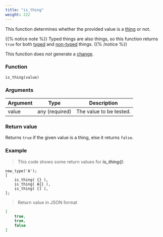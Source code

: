 ```yaml
---
title: "is_thing"
weight: 222
---
```


This function determines whether the provided value is a [thing](../../data-types/thing) or not.

{{% notice note %}}
Typed things are also things, so this function returns `true` for both [typed](../../overview/type) and [non-typed](../../data-types/thing) things.
{{% /notice %}}

This function does *not* generate a [change](../../overview/changes).

### Function

`is_thing(value)`

### Arguments

Argument | Type | Description
-------- | ---- | -----------
value | any (required) | The value to be tested.

### Return value

Returns `true` if the given value is a thing, else it returns `false`.

### Example

> This code shows some return values for ***is_thing()***:

```thingsdb,json_response
new_type('A');
[
    is_thing( {} ),
    is_thing( A{} ),
    is_thing( [] ),
];
```

> Return value in JSON format

```json
[
    true,
    true,
    false
]
```
